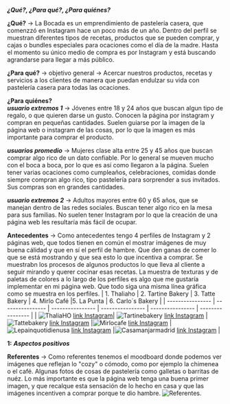  ___¿Qué?, ¿Para qué?, ¿Para quiénes?___

__¿Qué?__ → La Bocada es un emprendimiento de pastelería casera, que comenzzó en Instagram hace un poco más de un año. Dentro del perfil se muestran diferentes tipos de recetas, productos que se pueden comprar, y cajas o bundles especiales para ocaciones como el día de la madre. Hasta el momento su único medio de compra es por Instagram y está buscando agrandarse para llegar a más público. 

__¿Para qué?__ → objetivo general → Acercar nuestros productos, recetas y servicios a los clientes de manera que puedan endulzar su vida con pastelería casera para todas las ocaciones.

__¿Para quiénes?__  
___usuario extremos 1___ → Jóvenes entre 18 y 24 años que buscan algun tipo de regalo, o que quieren darse un gusto. Conocen la página por instagram y compran en pequeñas cantidades. Suelen guiarse por la imagen de la página web o instagram de las cosas, por lo que la imagen es más importante para comprar el producto.

___usuarios promedio___ → Mujeres clase alta entre 25 y 45 años que buscan comprar algo rico de un dato confiable. Por lo general se mueven mucho con el boca a boca, por lo que es así como llegaron a la página. Suelen tener varias ocaciones como cumpleaños, celebraciones, comidas donde siempre compran algo rico, tipo pastelería para sorprender a sus invitados. Sus compras son en grandes cantidades.  

___usuario extremos 2___ → Adultos mayores entre 60 y 65 años, que se manejan dentro de las redes sociales. Buscan tener algo rico en la mesa para sus familias. No suelen tener Instagram por lo que la creación de una página web les resultaría más fácil de ocupar.  

 __Antecedentes__ → Como antecedentes tengo 4 perfiles de Instagram y 2 páginas web, que todos tienen en común el mostrar imágenes de muy buena cálidad y que en sí el perfil de hambre. Que den ganas de comer lo que se está mostrando y que sea esto lo que incentiva a comprar. Se muestrabn los procesos de algunos productos lo que lleva al cliente a seguir mirando y querer cocinar esas recetas.  La muestra de texturas y de paletas de colores a lo largo de los perfiles es algo que me gustaría implementar en mi página web. Que todo siga una misma línea gráfica como se muestra en los perfiles. 
 | 1. Thaliaho | 2. Tartine Bakery | 3. Tatte Bakery | 4. Mirlo Café |5. La Punta | 6. Carlo´s Bakery |
| ---------------- | ---------------- | ---------------- | ---------------- | ---------------- | ---------------- |
|  ![ThaliaHO](/images/1.PNG) [link Instagram](https://www.instagram.com/thaliaho/?hl=en)|  ![Tartinebakery](/images/2.PNG) [link Instagram](https://www.instagram.com/tartinebakery/?hl=en)  |  ![Tattebakery](/images/3.PNG) [link Instagram](https://www.instagram.com/tattebakery/?hl=en)    |![Mirlocafe](/images/4.PNG) [link Instagram](https://www.instagram.com/mirlocafe/?hl=en)   |![Lepainquotidienusa](/images/5.PNG) [link Instagram](https://www.instagram.com/lepainquotidienusa/?hl=en)    |![Casamanjarmadrid](/images/6.PNG) [link Instagram](https://www.instagram.com/casamanjarmadrid/?hl=en)    |
 
__1:__
___Aspectos positivos___

__Referentes__ → Como referentes tenemos el moodboard donde podemos ver imágenes que reflejan lo "cozy" o cómodo, como por ejemplo la chimenea o el café. Algunas fotos de cosas de pastelería como galletas o barritas de nuéz. Lo más importante es que la página web tenga una buena primer imagen, y que recalque esta sensación de lo hecho en casa y que las imágenes incentiven a comprar porque te dio hambre.
![Referentes.](/images/moodboard1.png) 
